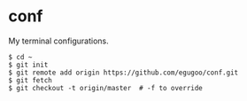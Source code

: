 # conf
My terminal configurations.

```
$ cd ~
$ git init
$ git remote add origin https://github.com/egugoo/conf.git
$ git fetch
$ git checkout -t origin/master  # -f to override
```
